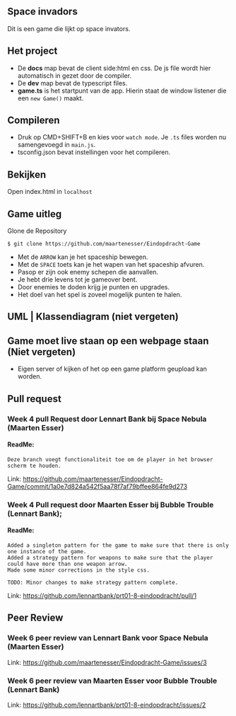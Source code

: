 ## Space invadors

Dit is een game die lijkt op space invators.

## Het project

- De **docs** map bevat de client side:html en css. De js file wordt hier automatisch in gezet door de compiler.
- De **dev** map bevat de typescript files.
- **game.ts** is het startpunt van de app. Hierin staat de window listener die een `new Game()` maakt.

## Compileren
- Druk op CMD+SHIFT+B en kies voor `watch mode`. Je `.ts` files worden nu samengevoegd in `main.js`.
- tsconfig.json bevat instellingen voor het compileren.

## Bekijken
Open index.html in `localhost`

## Game uitleg

Glone de Repository

```
$ git clone https://github.com/maartenesser/Eindopdracht-Game
```

- Met de ```ARROW``` kan je het spaceship bewegen.
- Met de ``` SPACE ``` toets kan je het wapen van het spaceship afvuren.
- Pasop er zijn ook enemy schepen die aanvallen.
- Je hebt drie levens tot je gameover bent.
- Door enemies te doden krijg je punten en upgrades.
- Het doel van het spel is zoveel mogelijk punten te halen.

## UML | Klassendiagram (niet vergeten)

## Game moet live staan op een webpage staan (Niet vergeten)
- Eigen server of kijken of het op een game platform geupload kan worden.

## Pull request

### Week 4 pull Request door Lennart Bank bij Space Nebula (Maarten Esser)

#### ReadMe:
``` Deze branch voegt functionaliteit toe om de player in het browser scherm te houden. ```

  Link: https://github.com/maartenesser/Eindopdracht-Game/commit/1a0e7d824a542f5aa78f7af79bffee864fe9d273

### Week 4 Pull request door Maarten Esser bij Bubble Trouble (Lennart Bank); 

#### ReadMe:
```
Added a singleton pattern for the game to make sure that there is only one instance of the game.
Added a strategy pattern for weapons to make sure that the player could have more than one weapon arrow.
Made some minor corrections in the style css. 

TODO: Minor changes to make strategy pattern complete. 
```

  Link: https://github.com/lennartbank/prt01-8-eindopdracht/pull/1

## Peer Review


### Week 6 peer review van Lennart Bank voor Space Nebula (Maarten Esser)

  Link: https://github.com/maartenesser/Eindopdracht-Game/issues/3

### Week 6 peer review van Maarten Esser voor Bubble Trouble (Lennart Bank)

  Link: https://github.com/lennartbank/prt01-8-eindopdracht/issues/2


